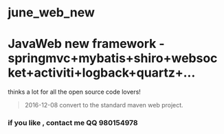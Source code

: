 # june_web_new
JavaWeb new framework - springmvc+mybatis+shiro+websocket+activiti+logback+quartz+...
===
thinks a lot for all the open source code lovers!

 > 2016-12-08 convert to the standard maven web project.
 
 
 
 
 
 
### if you like , contact me QQ **980154978**
